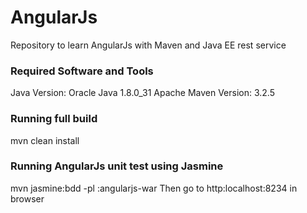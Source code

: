 # AngularJs
Repository to learn AngularJs with Maven and Java EE rest service

### Required Software and Tools
Java Version: Oracle Java 1.8.0_31
Apache Maven Version: 3.2.5

### Running full build
mvn clean install

### Running AngularJs unit test using Jasmine
mvn jasmine:bdd -pl :angularjs-war
Then go to http:localhost:8234 in browser

